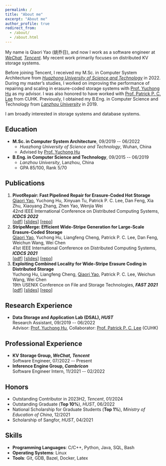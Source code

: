 ```yaml
---
permalink: /
title: "About me"
excerpt: "About me"
author_profile: true
redirect_from: 
  - /about/
  - /about.html
---
```


My name is Qiaori Yao (姚乔日), and now I work as a software engineer at *[WeChat](https://www.wechat.com/en/), [Tencent](https://www.tencent.com/en-us)*. My recent work primarily focuses on distributed KV storage systems.

Before joining Tencent, I received my M.Sc. in Computer System Architecture from [*Huazhong University of Science and Technology*](https://english.hust.edu.cn/) in 2022. During my master’s studies, I worked on improving the performance of repairing and scaling in erasure-coded storage systems with [Prof. Yuchong Hu](http://yuchonghu.com) as my advisor. I was also honored to have worked with [Prof. Patrick P. C. Lee](https://www.cse.cuhk.edu.hk/~pclee/www/index.html) from CUHK. Previously, I obtained my B.Eng. in Computer Science and Technology from [*Lanzhou University*](https://en.lzu.edu.cn/) in 2019.

I am broadly interested in storage systems and database systems.


## Education
- **M.Sc. in Computer System Architecture**, 09/2019 -- 06/2022
  - *Huazhong University of Science and Technology*, Wuhan, China
  - Advised by [Prof. Yuchong Hu](http://yuchonghu.com)
- **B.Eng. in Computer Science and Technology**, 09/2015 -- 06/2019
  - *Lanzhou University*, Lanzhou, China
  - GPA 85/100, Rank 5/70

## Publications
1. **PivotRepair: Fast Pipelined Repair for Erasure-Coded Hot Storage**<br>
  <ins>Qiaori Yao</ins>, Yuchong Hu, Xinyuan Tu, Patrick P. C. Lee, Dan Feng, Xia Zhu, Xiaoyang Zhang, Zhen Yao, Wenjia Wei<br>
  42nd IEEE International Conference on Distributed Computing Systems, ***ICDCS 2022***<br>
  [[pdf](/files/icdcs22.pdf)] [[slides](/files/icdcs22_slides.pdf)] [[repo](https://github.com/YuchongHu/PivotRepair)]
2. **StripeMerge: Efficient Wide-Stripe Generation for Large-Scale Erasure-Coded Storage** <br>
  <u>Qiaori Yao</u>, Yuchong Hu, Liangfeng Cheng, Patrick P. C. Lee, Dan Feng, Weichun Wang, Wei Chen<br>
  41st IEEE International Conference on Distributed Computing Systems, ***ICDCS 2021***<br>
  [[pdf](/files/icdcs21.pdf)] [[slides](/files/icdcs21_slides.pdf)] [[repo](https://github.com/YuchongHu/stripe-merge)]
3. **Exploiting Combined Locality for Wide-Stripe Erasure Coding in Distributed Storage** <br>
  Yuchong Hu, Liangfeng Cheng, <ins>Qiaori Yao</ins>, Patrick P. C. Lee, Weichun Wang, Wei Chen<br>
  19th USENIX Conference on File and Storage Technologies, ***FAST 2021***<br>
  [[pdf](/files/fast21.pdf)] [[slides](/files/fast21_slides.pdf)] [[repo](https://github.com/YuchongHu/ecwide)]

## Research Experience
- **Data Storage and Application Lab (DSAL), *HUST***<br>
  Research Assistant, 09/2019 -- 06/2022<br>
  Advisor: [Prof. Yuchong Hu](http://yuchonghu.com), Collaborator: [Prof. Patrick P. C. Lee](https://www.cse.cuhk.edu.hk/~pclee/www/index.html) (CUHK)

## Professional Experience
- **KV Storage Group, *WeChat, Tencent***<br>
  Software Engineer, 07/2022 -- Present
- **Inference Engine Group, *Cambricon***<br>
  Software Engineer Intern, 11/2021 -- 02/2022

## Honors
- Outstanding Contributor in 2023H2, *Tencent*, 01/2024
- Outstanding Graduate (**Top 10%**), *HUST*, 06/2022
- National Scholarship for Graduate Students (**Top 1%**), *Ministry of Education of China*, 12/2021
- Scholarship of Sangfor, *HUST*, 04/2021

## Skills
- **Programming Languages**: C/C++, Python, Java, SQL, Bash
- **Operating Systems**: Linux
- **Tools**: Git, GDB, Bazel, Docker, Latex
